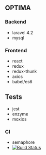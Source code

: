 ## OPTIMA

### Backend
- laravel 4.2
- mysql

### Frontend
- react
- redux
- redux-thunk
- axios
- babel/es6

## Tests
- jest
- enzyme
- moxios

### CI
- semaphore
- [![Build Status](https://semaphoreci.com/api/v1/alebrandspa/avante-optima/branches/master/badge.svg)](https://semaphoreci.com/alebrandspa/avante-optima)